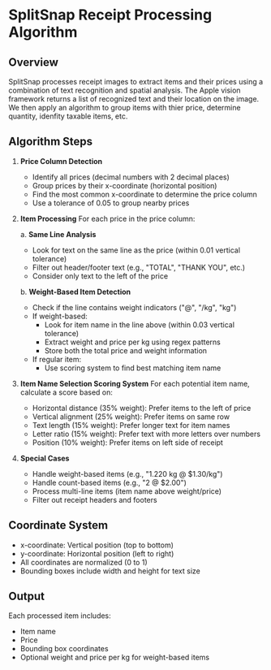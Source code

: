 # SplitSnap Receipt Processing Algorithm

## Overview
SplitSnap processes receipt images to extract items and their prices using a combination of text recognition and spatial analysis. The Apple vision framework returns a list of recognized text and their location on the image. We then apply an algorithm to group items with thier price, determine quantity, idenfity taxable items, etc.

## Algorithm Steps

1. **Price Column Detection**
   - Identify all prices (decimal numbers with 2 decimal places)
   - Group prices by their x-coordinate (horizontal position)
   - Find the most common x-coordinate to determine the price column
   - Use a tolerance of 0.05 to group nearby prices

2. **Item Processing**
   For each price in the price column:
   
   a. **Same Line Analysis**
   - Look for text on the same line as the price (within 0.01 vertical tolerance)
   - Filter out header/footer text (e.g., "TOTAL", "THANK YOU", etc.)
   - Consider only text to the left of the price

   b. **Weight-Based Item Detection**
   - Check if the line contains weight indicators ("@", "/kg", "kg")
   - If weight-based:
     * Look for item name in the line above (within 0.03 vertical tolerance)
     * Extract weight and price per kg using regex patterns
     * Store both the total price and weight information
   - If regular item:
     * Use scoring system to find best matching item name

3. **Item Name Selection Scoring System**
   For each potential item name, calculate a score based on:
   - Horizontal distance (35% weight): Prefer items to the left of price
   - Vertical alignment (25% weight): Prefer items on same row
   - Text length (15% weight): Prefer longer text for item names
   - Letter ratio (15% weight): Prefer text with more letters over numbers
   - Position (10% weight): Prefer items on left side of receipt

4. **Special Cases**
   - Handle weight-based items (e.g., "1.220 kg @ $1.30/kg")
   - Handle count-based items (e.g., "2 @ $2.00")
   - Process multi-line items (item name above weight/price)
   - Filter out receipt headers and footers

## Coordinate System
- x-coordinate: Vertical position (top to bottom)
- y-coordinate: Horizontal position (left to right)
- All coordinates are normalized (0 to 1)
- Bounding boxes include width and height for text size

## Output
Each processed item includes:
- Item name
- Price
- Bounding box coordinates
- Optional weight and price per kg for weight-based items


